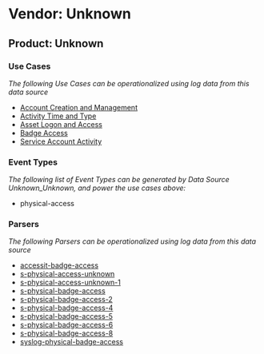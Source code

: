Vendor: Unknown
===============
Product: Unknown
----------------

### Use Cases

_The following Use Cases can be operationalized using log data from this data source_

* [Account Creation and Management](../UseCases/usecase_account_creation_and_management.md)
* [Activity Time  and Type](../UseCases/usecase_activity_time__and_type.md)
* [Asset Logon and Access](../UseCases/usecase_asset_logon_and_access.md)
* [Badge Access](../UseCases/usecase_badge_access.md)
* [Service Account Activity](../UseCases/usecase_service_account_activity.md)


### Event Types

_The following list of Event Types can be generated by Data Source Unknown_Unknown, and power the use cases above:_

- physical-access


### Parsers

_The following Parsers can be operationalized using log data from this data source_

* [accessit-badge-access](../Parsers/parserContent_accessit-badge-access.md)
* [s-physical-access-unknown](../Parsers/parserContent_s-physical-access-unknown.md)
* [s-physical-access-unknown-1](../Parsers/parserContent_s-physical-access-unknown-1.md)
* [s-physical-badge-access](../Parsers/parserContent_s-physical-badge-access.md)
* [s-physical-badge-access-2](../Parsers/parserContent_s-physical-badge-access-2.md)
* [s-physical-badge-access-4](../Parsers/parserContent_s-physical-badge-access-4.md)
* [s-physical-badge-access-5](../Parsers/parserContent_s-physical-badge-access-5.md)
* [s-physical-badge-access-6](../Parsers/parserContent_s-physical-badge-access-6.md)
* [s-physical-badge-access-8](../Parsers/parserContent_s-physical-badge-access-8.md)
* [syslog-physical-badge-access](../Parsers/parserContent_syslog-physical-badge-access.md)
